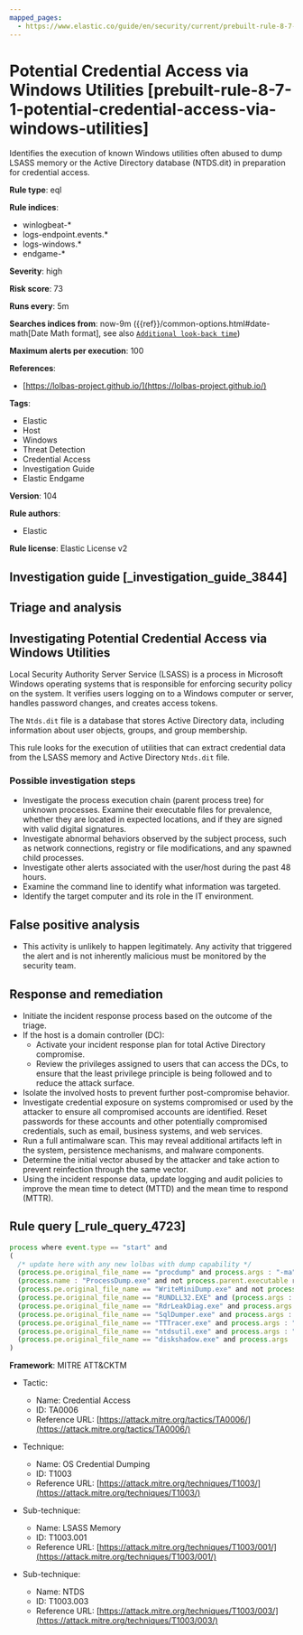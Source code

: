 ```yaml
---
mapped_pages:
  - https://www.elastic.co/guide/en/security/current/prebuilt-rule-8-7-1-potential-credential-access-via-windows-utilities.html
---
```


# Potential Credential Access via Windows Utilities [prebuilt-rule-8-7-1-potential-credential-access-via-windows-utilities]

Identifies the execution of known Windows utilities often abused to dump LSASS memory or the Active Directory database (NTDS.dit) in preparation for credential access.

**Rule type**: eql

**Rule indices**:

* winlogbeat-*
* logs-endpoint.events.*
* logs-windows.*
* endgame-*

**Severity**: high

**Risk score**: 73

**Runs every**: 5m

**Searches indices from**: now-9m ({{ref}}/common-options.html#date-math[Date Math format], see also [`Additional look-back time`](docs-content://solutions/security/detect-and-alert/create-detection-rule.md#rule-schedule))

**Maximum alerts per execution**: 100

**References**:

* [https://lolbas-project.github.io/](https://lolbas-project.github.io/)

**Tags**:

* Elastic
* Host
* Windows
* Threat Detection
* Credential Access
* Investigation Guide
* Elastic Endgame

**Version**: 104

**Rule authors**:

* Elastic

**Rule license**: Elastic License v2

## Investigation guide [_investigation_guide_3844]

## Triage and analysis

## Investigating Potential Credential Access via Windows Utilities

Local Security Authority Server Service (LSASS) is a process in Microsoft Windows operating systems that is responsible for enforcing security policy on the system. It verifies users logging on to a Windows computer or server, handles password changes, and creates access tokens.

The `Ntds.dit` file is a database that stores Active Directory data, including information about user objects, groups, and group membership.

This rule looks for the execution of utilities that can extract credential data from the LSASS memory and Active Directory `Ntds.dit` file.

### Possible investigation steps

- Investigate the process execution chain (parent process tree) for unknown processes. Examine their executable files for prevalence, whether they are located in expected locations, and if they are signed with valid digital signatures.
- Investigate abnormal behaviors observed by the subject process, such as network connections, registry or file modifications, and any spawned child processes.
- Investigate other alerts associated with the user/host during the past 48 hours.
- Examine the command line to identify what information was targeted.
- Identify the target computer and its role in the IT environment.

## False positive analysis

- This activity is unlikely to happen legitimately. Any activity that triggered the alert and is not inherently malicious must be monitored by the security team.

## Response and remediation

- Initiate the incident response process based on the outcome of the triage.
- If the host is a domain controller (DC):
  - Activate your incident response plan for total Active Directory compromise.
  - Review the privileges assigned to users that can access the DCs, to ensure that the least privilege principle is being followed and to reduce the attack surface.
- Isolate the involved hosts to prevent further post-compromise behavior.
- Investigate credential exposure on systems compromised or used by the attacker to ensure all compromised accounts are identified. Reset passwords for these accounts and other potentially compromised credentials, such as email, business systems, and web services.
- Run a full antimalware scan. This may reveal additional artifacts left in the system, persistence mechanisms, and malware components.
- Determine the initial vector abused by the attacker and take action to prevent reinfection through the same vector.
- Using the incident response data, update logging and audit policies to improve the mean time to detect (MTTD) and the mean time to respond (MTTR).

## Rule query [_rule_query_4723]

```js
process where event.type == "start" and
(
  /* update here with any new lolbas with dump capability */
  (process.pe.original_file_name == "procdump" and process.args : "-ma") or
  (process.name : "ProcessDump.exe" and not process.parent.executable regex~ """C:\\Program Files( \  (x86\))?\\Cisco Systems\\.*""") or
  (process.pe.original_file_name == "WriteMiniDump.exe" and not process.parent.executable regex~  """C:\\Program Files( \(x86\))?\\Steam\\.*""") or
  (process.pe.original_file_name == "RUNDLL32.EXE" and (process.args : "MiniDump*" or process.  command_line : "*comsvcs.dll*#24*")) or
  (process.pe.original_file_name == "RdrLeakDiag.exe" and process.args : "/fullmemdmp") or
  (process.pe.original_file_name == "SqlDumper.exe" and process.args : "0x01100*") or
  (process.pe.original_file_name == "TTTracer.exe" and process.args : "-dumpFull" and process.args  : "-attach") or
  (process.pe.original_file_name == "ntdsutil.exe" and process.args : "create*full*") or
  (process.pe.original_file_name == "diskshadow.exe" and process.args : "/s")
)
```

**Framework**: MITRE ATT&CKTM

* Tactic:

    * Name: Credential Access
    * ID: TA0006
    * Reference URL: [https://attack.mitre.org/tactics/TA0006/](https://attack.mitre.org/tactics/TA0006/)

* Technique:

    * Name: OS Credential Dumping
    * ID: T1003
    * Reference URL: [https://attack.mitre.org/techniques/T1003/](https://attack.mitre.org/techniques/T1003/)

* Sub-technique:

    * Name: LSASS Memory
    * ID: T1003.001
    * Reference URL: [https://attack.mitre.org/techniques/T1003/001/](https://attack.mitre.org/techniques/T1003/001/)

* Sub-technique:

    * Name: NTDS
    * ID: T1003.003
    * Reference URL: [https://attack.mitre.org/techniques/T1003/003/](https://attack.mitre.org/techniques/T1003/003/)



